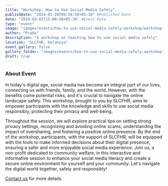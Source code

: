 ```yaml
---
title: "Workshop: How to Use Social Media Safely"
publishDate: "2024-01-28T08:56:50+05:30" #Published Date
date: "2024-03-02T15:00:50+05:30" #Event Date
type: "event"
image: "images/events/how-to-use-social-media-safely-workshop/workshop-social-media-safety.jpg"
author: "Praba"
description: "A workshop on teaching how to use social media safely"
location: "SLCFHR, Kelaniya"
event_gallery: false
gallery_folder: "images/events/how-to-use-social-media-safely-workshop" #Create the folder manually & upload images (Allowed extensions: JPG, JPEG & PNG)
draft: true
---
```


### About Event

In today's digital age, social media has become an integral part of our lives, connecting us with friends, family, and the world. However, with the benefits come potential risks, and it's crucial to navigate the online landscape safely. This workshop, brought to you by SLCFHR, aims to empower participants with the knowledge and skills to use social media responsibly, protecting their privacy and well-being.

Throughout the session, we will explore practical tips on setting strong privacy settings, recognizing and avoiding online scams, understanding the impact of oversharing, and fostering a positive online presence. By the end of the workshop, participants, with the support of SLCFHR, will be equipped with the tools to make informed decisions about their digital presence, ensuring a safer and more enjoyable social media experience. Join us, a non-profit dedicated to community welfare, in this interactive and informative session to enhance your social media literacy and create a secure online environment for yourself and your community. Let's navigate the digital world together, safely and responsibly!

<a href="/contact">Contact us</a> for more details.

